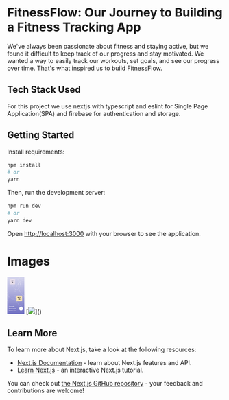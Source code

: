 # FitnessFlow: Our Journey to Building a Fitness Tracking App

We've always been passionate about fitness and staying active, but we found it difficult to keep track of our progress and stay motivated. We wanted a way to easily track our workouts, set goals, and see our progress over time. That's what inspired us to build FitnessFlow.

## Tech Stack Used

For this project we use nextjs with typescript and eslint for Single Page Application(SPA) and firebase for authentication and storage.

## Getting Started

Install requirements:

```bash
npm install
# or
yarn
```

Then, run the development server:

```bash
npm run dev
# or
yarn dev
```

Open [http://localhost:3000](http://localhost:3000) with your browser to see the application.

# Images

<img alt="Homepage" width="40px" src="images/homepage.png" />
[<img src="image/homepage.png">]()

## Learn More

To learn more about Next.js, take a look at the following resources:

- [Next.js Documentation](https://nextjs.org/docs) - learn about Next.js features and API.
- [Learn Next.js](https://nextjs.org/learn) - an interactive Next.js tutorial.

You can check out [the Next.js GitHub repository](https://github.com/vercel/next.js/) - your feedback and contributions are welcome!
